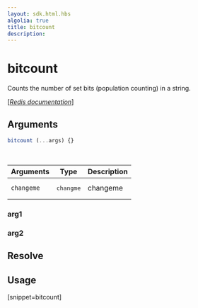```yaml
---
layout: sdk.html.hbs
algolia: true
title: bitcount
description:
---
```


# bitcount


Counts the number of set bits (population counting) in a string.  

[[_Redis documentation_]](https://redis.io/commands/bitcount)

## Arguments

```js
bitcount (...args) {}

```

<br/>

| Arguments    | Type    | Description |
|--------------|---------|-------------|
| ``changeme`` | <pre>changme</pre> | changeme    |

### arg1

### arg2

## Resolve

## Usage

[snippet=bitcount]
